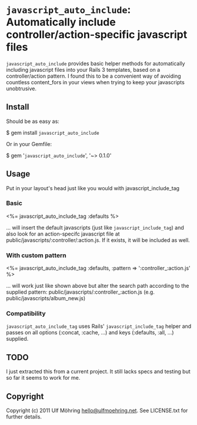 # `javascript_auto_include`: Automatically include controller/action-specific javascript files

`javascript_auto_include` provides basic helper methods for automatically including javascript files into your Rails 3 templates, based on a controller/action pattern. I found this to be a convenient way of avoiding countless content_fors in your views when trying to keep your javascripts unobtrusive.

## Install

Should be as easy as:

  $ gem install `javascript_auto_include`
  
Or in your Gemfile:

  $ gem '`javascript_auto_include`', '~> 0.1.0'

## Usage

Put in your layout's head just like you would with javascript_include_tag

### Basic

  <%= javascript_auto_include_tag :defaults %>
  
... will insert the default javascripts (just like `javascript_include_tag`) and also look for an action-specifc javascript file at public/javascripts/:controller/:action.js. If it exists, it will be included as well.

### With custom pattern

  <%= javascript_auto_include_tag :defaults, :pattern => ':controller_:action.js' %>

... will work just like shown above but alter the search path according to the supplied pattern: public/javascripts/:controller_:action.js (e.g. public/javascripts/album_new.js)

### Compatibility

`javascript_auto_include_tag` uses Rails' `javascript_include_tag` helper and passes on all options (:concat, :cache, ...) and keys (:defaults, :all, ...) supplied.

## TODO

I just extracted this from a current project. It still lacks specs and testing but so far it seems to work for me. 

## Copyright

Copyright (c) 2011 Ulf Möhring <hello@ulfmoehring.net>. See LICENSE.txt for
further details.